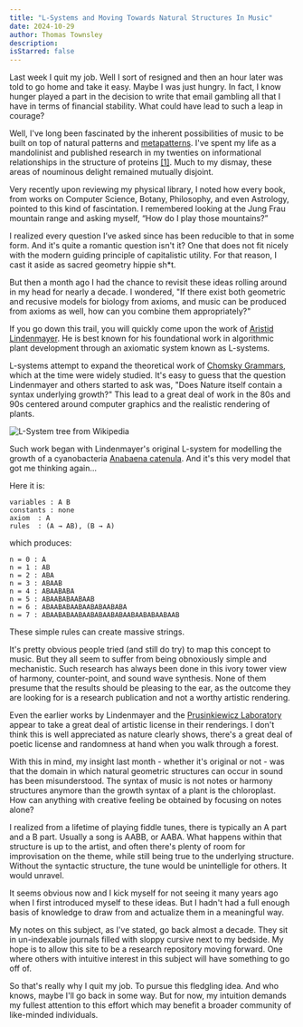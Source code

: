 ```yaml
---
title: "L-Systems and Moving Towards Natural Structures In Music"
date: 2024-10-29
author: Thomas Townsley
description:  
isStarred: false
---
```


Last week I quit my job. Well I sort of resigned and then an hour later was told to go home and take it easy. Maybe I was just hungry. In fact, I know hunger played a part in the decision to write that email gambling all that I have in terms of financial stability. What could have lead to such a leap in courage? 

Well, I've long been fascinated by the inherent possibilities of music to be built on top of natural patterns and [metapatterns](https://en.wikipedia.org/wiki/Metapattern). I've spent my life as a mandolinist
and published research in my twenties on informational relationships in the structure of proteins [[1]](https://academic.oup.com/bioinformaticsadvances/article/2/1/vbac058/6671262). Much to my dismay, these areas of nouminous delight remained mutually disjoint. 

Very recently upon reviewing my physical library, I noted how every book, from works on Computer Science, Botany, Philosophy, and even Astrology, pointed to this kind of fascintation. I remembered looking at the Jung Frau mountain range and asking myself, “How do I play those mountains?” 

I realized every question I’ve asked since has been reducible to that in some form. And it's quite a romantic question
isn't it? One that does not fit nicely with the modern guiding principle of capitalistic utility. For that reason, I cast it aside as sacred geometry hippie sh*t.

But then a month ago I had the chance to revisit these ideas rolling around in my head for nearly a decade.
I wondered, "If there exist both geometric and recusive models for biology from axioms, and music can be produced
from axioms as well, how can you combine them appropriately?" 

If you go down this trail, you will quickly come upon the work of [Aristid Lindenmayer](https://en.wikipedia.org/wiki/Aristid_Lindenmayer). He is best known for his foundational work in algorithmic plant development through an axiomatic system known as L-systems. 

L-systems attempt to expand the 
theoretical work of [Chomsky Grammars](https://en.wikipedia.org/wiki/Chomsky_hierarchy), which at the time were widely studied. It's easy to guess that the question Lindenmayer and others started to ask was, "Does Nature itself contain a syntax underlying growth?" This lead to a great deal of work in the 80s and 90s centered around computer graphics and the realistic rendering of plants.

![L-System tree from Wikipedia](https://upload.wikimedia.org/wikipedia/commons/thumb/7/74/Dragon_trees.jpg/330px-Dragon_trees.jpg)


Such work began with Lindenmayer's original L-system for modelling the growth of a cyanobacteria
[Anabaena catenula](https://en.wikipedia.org/wiki/Anabaena). And it's this very model that got me thinking again...

Here it is:

    variables : A B
    constants : none
    axiom  : A
    rules  : (A → AB), (B → A)

which produces:

    n = 0 : A
    n = 1 : AB
    n = 2 : ABA
    n = 3 : ABAAB
    n = 4 : ABAABABA
    n = 5 : ABAABABAABAAB
    n = 6 : ABAABABAABAABABAABABA
    n = 7 : ABAABABAABAABABAABABAABAABABAABAAB

These simple rules can create massive strings. 

It's pretty obvious people tried (and still do try) to map this concept to music. But they all seem to suffer from being obnoxiously simple and mechanistic. Such research
has always been done in this ivory tower view of harmony, counter-point, and sound wave synthesis. None of them presume that the results should be pleasing to the ear, as the outcome they are looking for is a research publication and not a worthy artistic rendering. 

Even the earlier works by Lindenmayer and the [Prusinkiewicz Laboratory](https://algorithmicbotany.org/) appear to take a great deal of artistic license in their renderings.
I don't think this is well appreciated as nature clearly shows, there's a great deal of poetic license and randomness at hand when you walk through a forest.  

With this in mind, my insight last month - whether it's original or not - was that the domain in which natural geometric structures can occur in sound has been misunderstood. 
The syntax of music is not notes or harmony structures anymore than the growth syntax of a plant is the chloroplast. How can anything with creative feeling be obtained by focusing on notes alone?

I realized from a lifetime of playing fiddle tunes, there is typically an A part and a B part. Usually a song is AABB, or AABA. What happens within that structure is up to the artist, and often there's plenty of room for improvisation on the theme, while still being true to the underlying structure. Without the syntactic structure, the tune would be unintelligle for others. It would unravel. 

It seems obvious now and I kick myself for not seeing it many years ago when I first introduced
myself to these ideas. But I hadn't had a full enough basis of knowledge to draw from and actualize them in a meaningful way. 

My notes on this subject, as I've stated, go back almost a decade. They sit in un-indexable journals filled with sloppy cursive next to my bedside. My hope is to allow this site to be 
a research repository moving forward. One where others with intuitive interest in this subject
will have something to go off of. 

So that's really why I quit my job. To pursue this fledgling idea. And who knows, maybe I'll go back in some way. But for now, my intuition demands my fullest attention to this effort which may benefit a broader community of like-minded individuals. 





